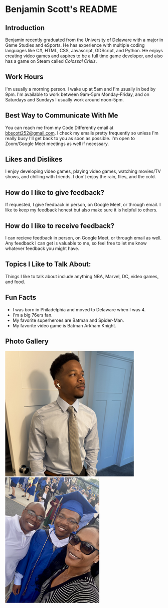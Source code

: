 # Benjamin Scott's README
## Introduction
Benjamin recently graduated from the University of Delaware with a major in Game Studies and eSports. He has experience with multiple coding languages like C#, HTML, CSS, Javascript, GDScript, and Python. He enjoys creating video games and aspires to be a full time game developer, and also has a game on Steam called *Colossal Crisis*. 
## Work Hours
I'm usually a morning person. I wake up at 5am and I'm usually in bed by 9pm. I'm available to work between 9am-5pm Monday-Friday, and on Saturdays and Sundays I usually work around noon-5pm.
## Best Way to Communicate With Me
You can reach me from my Code Differently email at bbscott252@gmail.com. I check my emails pretty frequently so unless I'm really busy I'll get back to you as soon as possible. I'm open to Zoom/Google Meet meetings as well if necessary.
## Likes and Dislikes
I enjoy developing video games, playing video games, watching movies/TV shows, and chilling with friends. I don't enjoy the rain, flies, and the cold.
## How do I like to give feedback?
If requested, I give feedback in person, on Google Meet, or through email. I like to keep my feedback honest but also make sure it is helpful to others.
## How do I like to receive feedback?
I can recieve feedback in person, on Google Meet, or through email as well. Any feedback I can get is valuable to me, so feel free to let me know whatever feedback you might have.
## Topics I Like to Talk About:
Things I like to talk about include anything NBA, Marvel, DC, video games, and food.
## Fun Facts
* I was born in Philadelphia and moved to Delaware when I was 4.
* I'm a big 76ers fan.
* My favorite superheroes are Batman and Spider-Man.
* My favorite video game is Batman Arkham Knight.
## Photo Gallery
<img src="IMG_3981.jpg" height= 400>
<img src="IMG_0564.jpg" height= 400>
